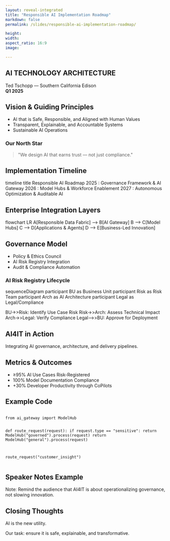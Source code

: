 ```yaml
---
layout: reveal-integrated
title: "Responsible AI Implementation Roadmap"
markdown: false
permalink: /slides/responsible-ai-implementation-roadmap/

height:
width:
aspect_ratio: 16:9
image:

---
```


<section>
  <h1>AI TECHNOLOGY ARCHITECTURE</h1>
  <p>Ted Tschopp — Southern California Edison<br>
    <strong>Q1 2025</strong>
  </p>
</section>

<section>
  <h2>Vision & Guiding Principles</h2>
  <ul>
    <li class="fragment">AI that is Safe, Responsible, and Aligned with Human Values</li>
    <li class="fragment">Transparent, Explainable, and Accountable Systems</li>
    <li class="fragment">Sustainable AI Operations</li>
  </ul>

  <section>
    <h3>Our North Star</h3>
    <blockquote>"We design AI that earns trust — not just compliance."</blockquote>
  </section>
</section>

<section>
  <h2>Implementation Timeline</h2>
  <div class="mermaid">
timeline
  title Responsible AI Roadmap
  2025 : Governance Framework & AI Gateway
  2026 : Model Hubs & Workforce Enablement
  2027 : Autonomous Optimization & Auditable AI
  </div>
</section>

<section>
  <h2>Enterprise Integration Layers</h2>
  <div class="mermaid">
flowchart LR
    A[Responsible Data Fabric] --> B[AI Gateway]
    B --> C[Model Hubs]
    C --> D[Applications & Agents]
    D --> E[Business-Led Innovation]
  </div>
</section>

<section>
  <h2>Governance Model</h2>
  <ul>
    <li>Policy & Ethics Council</li>
    <li>AI Risk Registry Integration</li>
    <li>Audit & Compliance Automation</li>
  </ul>

  <section>
    <h3>AI Risk Registry Lifecycle</h3>
    <div class="mermaid">
sequenceDiagram
  participant BU as Business Unit
  participant Risk as Risk Team
  participant Arch as AI Architecture
  participant Legal as Legal/Compliance

  BU->>Risk: Identify Use Case Risk
  Risk->>Arch: Assess Technical Impact
  Arch->>Legal: Verify Compliance
  Legal-->>BU: Approve for Deployment
  </div>
  </section>
</section>

<section data-background-image="https://tedt.org/img/categories/artificial-intelligence.webp" data-background-size="cover" data-autoanimate data-autoslide="7000">
  <h2>AI4IT in Action</h2>
  <p>Integrating AI governance, architecture, and delivery pipelines.</p>
</section>

<section>
  <h2>Metrics & Outcomes</h2>
  <ul>
    <li class="fragment">≥95% AI Use Cases Risk-Registered</li>
    <li class="fragment">100% Model Documentation Compliance</li>
    <li class="fragment">+30% Developer Productivity through CoPilots</li>
  </ul>
</section>

<section data-markdown="slides.md" data-separator="^\\n---\\n" data-separator-vertical="^\\n--\\n">
</section>

<section>
  <h2>Example Code</h2>
  <pre><code class="language-python">
from ai_gateway import ModelHub

def route_request(request):
    if request.type == "sensitive":
        return ModelHub("governed").process(request)
    return ModelHub("general").process(request)

route_request("customer_insight")
  </code></pre>
</section>

<section data-notes="Reinforce that this roadmap is both aspirational and executable, with governance built into the lifecycle.">
  <h2>Speaker Notes Example</h2>
  <p>Note: Remind the audience that AI4IT is about operationalizing governance, not slowing innovation.</p>
</section>

<section>
  <h2>Closing Thoughts</h2>
  <p class="fragment">AI is the new utility.</p>
  <p class="fragment">Our task: ensure it is safe, explainable, and transformative.</p>
</section>
